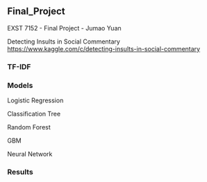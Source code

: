 ## Final_Project
EXST 7152 - Final Project - Jumao Yuan

Detecting Insults in Social Commentary
https://www.kaggle.com/c/detecting-insults-in-social-commentary


### TF-IDF 


### Models
Logistic Regression 

Classification Tree

Random Forest

GBM

Neural Network


### Results

